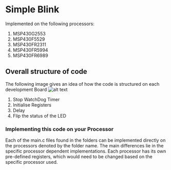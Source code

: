 # Simple Blink
Implemented on the following processors:
1. MSP430G2553
2. MSP430F5529
3. MSP430FR2311
4. MSP430FR5994
5. MSP430FR6989

## Overall structure of code
The following image gives an idea of how the code is structured on each development Board
![alt text](https://i.imgur.com/QpQ45Cc.png "High-Level Overview of how the code is structured")

1. Stop WatchDog Timer
2. Initialise Registers
3. Delay
4. Flip the status of the LED

### Implementing this code on your Processor
Each of the main.c files found in the folders can be implemented directly on the processors denoted by the folder name.
The main differences lie in the specific processor dependent implementations. Each processor has its own pre-defined
registers, which would need to be changed based on the specific processor used.